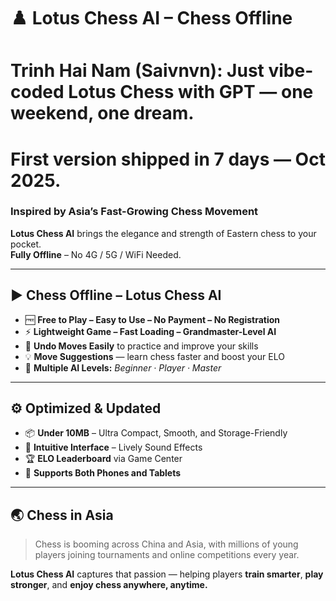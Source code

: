 # ♟️ Lotus Chess AI – Chess Offline
# Trinh Hai Nam (Saivnvn): Just vibe-coded Lotus Chess with GPT — one weekend, one dream.
# First version shipped in 7 days — Oct 2025.
### Inspired by Asia’s Fast-Growing Chess Movement  
**Lotus Chess AI** brings the elegance and strength of Eastern chess to your pocket.  
**Fully Offline** – No 4G / 5G / WiFi Needed.

---

## ▶️ Chess Offline – Lotus Chess AI

- 🆓 **Free to Play – Easy to Use – No Payment – No Registration**  
- ⚡ **Lightweight Game – Fast Loading – Grandmaster-Level AI**  
- 🔁 **Undo Moves Easily** to practice and improve your skills  
- 💡 **Move Suggestions** — learn chess faster and boost your ELO  
- 🎯 **Multiple AI Levels:** *Beginner · Player · Master*

---

## ⚙️ Optimized & Updated

- 📦 **Under 10MB** – Ultra Compact, Smooth, and Storage-Friendly  
- 🧭 **Intuitive Interface** – Lively Sound Effects  
- 🏆 **ELO Leaderboard** via Game Center  
- 📱 **Supports Both Phones and Tablets**

---

## 🌏 Chess in Asia

> Chess is booming across China and Asia, with millions of young players joining tournaments and online competitions every year.  

**Lotus Chess AI** captures that passion — helping players **train smarter**, **play stronger**, and **enjoy chess anywhere, anytime.**
